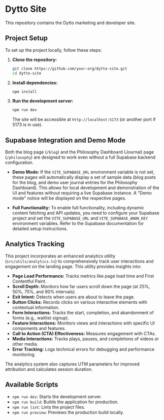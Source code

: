 # Dytto Site

This repository contains the Dytto marketing and developer site.

## Project Setup

To set up the project locally, follow these steps:

1.  **Clone the repository:**
    ```bash
    git clone https://github.com/your-org/dytto-site.git
    cd dytto-site
    ```

2.  **Install dependencies:**
    ```bash
    npm install
    ```

3.  **Run the development server:**
    ```bash
    npm run dev
    ```
    The site will be accessible at `http://localhost:5173` (or another port if 5173 is in use).

## Supabase Integration and Demo Mode

Both the blog page (`/blog`) and the Philosophy Dashboard (Journal) page (`/philosophy`) are designed to work even without a full Supabase backend configuration.

-   **Demo Mode:** If the `VITE_SUPABASE_URL` environment variable is not set, these pages will automatically display a set of sample data (blog posts for the blog, and demo user journal entries for the Philosophy Dashboard). This allows for local development and demonstration of the UI and features without requiring a live Supabase instance. A "Demo mode" notice will be displayed on the respective pages.

-   **Full Functionality:** To enable full functionality, including dynamic content fetching and API updates, you need to configure your Supabase project and set the `VITE_SUPABASE_URL` and `VITE_SUPABASE_ANON_KEY` environment variables. Refer to the Supabase documentation for detailed setup instructions.

## Analytics Tracking

This project incorporates an enhanced analytics utility (`src/utils/analytics.ts`) to comprehensively track user interactions and engagement on the landing page. This utility provides insights into:

-   **Page Load Performance:** Tracks metrics like page load time and First Contentful Paint.
-   **Scroll Depth:** Monitors how far users scroll down the page (at 25%, 50%, 75%, and 90% intervals).
-   **Exit Intent:** Detects when users are about to leave the page.
-   **Button Clicks:** Records clicks on various interactive elements with contextual information.
-   **Form Interactions:** Tracks the start, completion, and abandonment of forms (e.g., waitlist signup).
-   **Feature Interactions:** Monitors views and interactions with specific UI components and features.
-   **Call to Action (CTA) Effectiveness:** Measures engagement with CTAs.
-   **Media Interactions:** Tracks plays, pauses, and completions of videos or other media.
-   **Error Tracking:** Logs technical errors for debugging and performance monitoring.

The analytics system also captures UTM parameters for improved attribution and calculates session duration.

## Available Scripts

-   `npm run dev`: Starts the development server.
-   `npm run build`: Builds the application for production.
-   `npm run lint`: Lints the project files.
-   `npm run preview`: Previews the production build locally.
